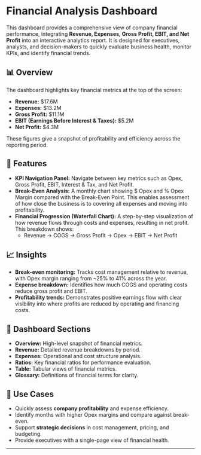 # Financial Analysis Dashboard

This dashboard provides a comprehensive view of company financial performance, integrating **Revenue, Expenses, Gross Profit, EBIT, and Net Profit** into an interactive analytics report. It is designed for executives, analysts, and decision-makers to quickly evaluate business health, monitor KPIs, and identify financial trends.

## 📊 Overview
The dashboard highlights key financial metrics at the top of the screen:
- **Revenue:** $17.6M  
- **Expenses:** $13.2M  
- **Gross Profit:** $11.1M  
- **EBIT (Earnings Before Interest & Taxes):** $5.2M  
- **Net Profit:** $4.3M  

These figures give a snapshot of profitability and efficiency across the reporting period.

## 🔑 Features
- **KPI Navigation Panel:** Navigate between key metrics such as Opex, Gross Profit, EBIT, Interest & Tax, and Net Profit.  
- **Break-Even Analysis:** A monthly chart showing $ Opex and % Opex Margin compared with the Break-Even Point. This enables assessment of how close the business is to covering all expenses and moving into profitability.  
- **Financial Progression (Waterfall Chart):** A step-by-step visualization of how revenue flows through costs and expenses, resulting in net profit. This breakdown shows:
  - Revenue → COGS → Gross Profit → Opex → EBIT → Net Profit  

## 📈 Insights
- **Break-even monitoring:** Tracks cost management relative to revenue, with Opex margin ranging from ~25% to 41% across the year.  
- **Expense breakdown:** Identifies how much COGS and operating costs reduce gross profit and EBIT.  
- **Profitability trends:** Demonstrates positive earnings flow with clear visibility into where profits are reduced by operating and financing costs.  

## 📂 Dashboard Sections
- **Overview:** High-level snapshot of financial metrics.  
- **Revenue:** Detailed revenue breakdowns by period.  
- **Expenses:** Operational and cost structure analysis.  
- **Ratios:** Key financial ratios for performance evaluation.  
- **Table:** Tabular views of financial metrics.  
- **Glossary:** Definitions of financial terms for clarity.  

## 🚀 Use Cases
- Quickly assess **company profitability** and expense efficiency.  
- Identify months with higher Opex margins and compare against break-even.  
- Support **strategic decisions** in cost management, pricing, and budgeting.  
- Provide executives with a single-page view of financial health.  

---
